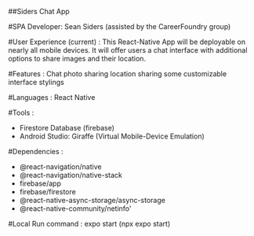 ##Siders Chat App

#SPA Developer: 
Sean Siders (assisted by the CareerFoundry group)

#User Experience (current) : 
This React-Native App will be deployable on nearly all mobile devices. It will offer users a chat interface with additional options to share images and their location.

#Features : 
Chat photo sharing location sharing some customizable interface stylings

#Languages : 
React Native

#Tools :
- Firestore Database (firebase)
- Android Studio: Giraffe (Virtual Mobile-Device Emulation)

#Dependencies : 
- @react-navigation/native 
- @react-navigation/native-stack 
- firebase/app
- firebase/firestore
- @react-native-async-storage/async-storage
- @react-native-community/netinfo'
 
#Local Run command : 
expo start (npx expo start)
